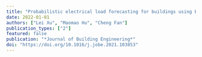 ```yaml
---
title: "Probabilistic electrical load forecasting for buildings using Bayesian deep neural networks"
date: 2022-01-01
authors: ["Lei Xu", "Maomao Hu", "Cheng Fan"]
publication_types: ["2"]
featured: false
publication: "*Journal of Building Engineering*"
doi: "https://doi.org/10.1016/j.jobe.2021.103853"
---
```


